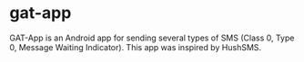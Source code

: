 # gat-app
GAT-App is an Android app for sending several types of SMS (Class 0, Type 0, Message Waiting Indicator).
This app was inspired by HushSMS.


